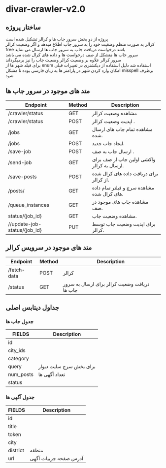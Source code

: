 # divar-crawler-v2.0
## ساختار پروژه
پروژه از دو بخش سرور جاب ها و کرالر تشکیل شده است \
کرالر به صورت منظم  وضغیت خود را به سرور جاب اطلاع میدهد  و اگر وضعیت کرالر  free  باشد درخواست دریافت جاب به سرور جاب ها ارسال می نماید \
سرور جاب ها متشکل از صف درخواست ها و داده های کرال شده می باشد  \
سرور کرالر علاوه بر وضعیت کرالر وضعیت جاب را نیز برمیگرداند \
برای فیلد شهر ها از  enum  استفاده شد  دلیل استفاده از دیکشنری در تغییرات قبلی امکان وارد کردن شهر در پارامتر ها به زبان فارسی بوده تا مشکل  misspell  برطرف شود 


## متد های موجود در سرور جاب ها 
| Endpoint         | Method | Description                                       |
|-------------------|--------|---------------------------------------------------|
| /crawler/status   | GET    | مشاهده وضعیت کرالر        |
| /crawler/status   | POST   | اپدیت وضعیت کرالر     .                 |
| /jobs             | GET    | مشاهده تمام جاب های ارسال شده.                          |
| /jobs             | POST   | ایجاد جاب جدید.                                 |
| /save-job         | POST   | ارسال جاب به صف .                 |
| /send-job         | GET    | واکشی اولین جاب از صف برای ارسال به کرالر. |
| /save-posts         | POST    | برای دریافت داده های کرال شده از کرالر. |
|  /posts/       | GET    | مشاهده سرچ و فیلتر تمام داده های کرال شده. |
| /queue_instances         | GET    | مشاهده جاب های موجود در صف. |
| status/{job_id}         | GET    | مشاهده وضعیت جاب. |
| //update-job-status/{job_id}        | PUT    | برای اپدیت وضعیت جاب توسط کرالر. |


## متد های موجود در سرویس کرالر 

| Endpoint         | Method | Description                                       |
|-------------------|--------|---------------------------------------------------|
| /fetch-data   | POST    |   کرالر        |
| /status   | GET   | دریافت وضعیت کرالر برای ارسال به سرور جاب ها|


## جداول دیتابس اصلی 
### جدول جاب ها 

| FIELDS          | Description                                       |
|------------------------|---------------------------------------------------|
| id       ||
| city_ids      ||
| category      ||
| query      |برای بخش سرچ سایت دیوار |
| num_posts      |تعداد آگهی ها|
| status      ||




### جدول  آگهی ها

| FIELDS          | Description                                       |
|------------------------|---------------------------------------------------|
| id       ||
| title      ||
| token      ||
| city      ||
| district      |منطقه|
| url      |آدرس صفحه جزییات آگهی|










